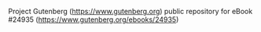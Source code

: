 Project Gutenberg (https://www.gutenberg.org) public repository for eBook #24935 (https://www.gutenberg.org/ebooks/24935)
